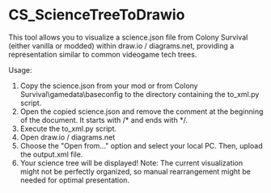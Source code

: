 # CS_ScienceTreeToDrawio
This tool allows you to visualize a science.json file from Colony Survival (either vanilla or modded) within draw.io / diagrams.net, providing a representation similar to common videogame tech trees.

Usage:
1. Copy the science.json from your mod or from Colony Survival\gamedata\baseconfig to the directory containing the to_xml.py script.
2. Open the copied science.json and remove the comment at the beginning of the document. It starts with /* and ends with */.
3. Execute the to_xml.py script.
4. Open draw.io / diagrams.net
5. Choose the "Open from..." option and select your local PC. Then, upload the output.xml file.
6. Your science tree will be displayed!
Note: The current visualization might not be perfectly organized, so manual rearrangement might be needed for optimal presentation.
